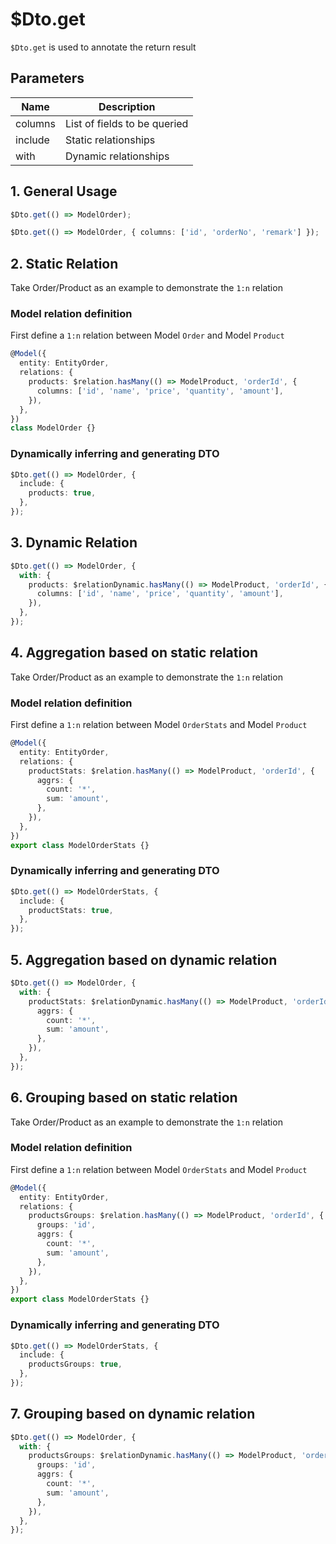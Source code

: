 # $Dto.get

`$Dto.get` is used to annotate the return result

## Parameters

|Name|Description|
|--|--|
|columns|List of fields to be queried|
|include|Static relationships|
|with|Dynamic relationships|

## 1. General Usage

``` typescript
$Dto.get(() => ModelOrder);
```

``` typescript
$Dto.get(() => ModelOrder, { columns: ['id', 'orderNo', 'remark'] });
```

## 2. Static Relation

Take Order/Product as an example to demonstrate the `1:n` relation

### Model relation definition

First define a `1:n` relation between Model `Order` and Model `Product`

``` typescript
@Model({
  entity: EntityOrder,
  relations: {
    products: $relation.hasMany(() => ModelProduct, 'orderId', {
      columns: ['id', 'name', 'price', 'quantity', 'amount'],
    }),
  },
})
class ModelOrder {}
```

### Dynamically inferring and generating DTO

``` typescript
$Dto.get(() => ModelOrder, {
  include: {
    products: true,
  },
});
```

## 3. Dynamic Relation

``` typescript
$Dto.get(() => ModelOrder, {
  with: {
    products: $relationDynamic.hasMany(() => ModelProduct, 'orderId', {
      columns: ['id', 'name', 'price', 'quantity', 'amount'],
    }),
  },
});
```

## 4. Aggregation based on static relation

Take Order/Product as an example to demonstrate the `1:n` relation

### Model relation definition

First define a `1:n` relation between Model `OrderStats` and Model `Product`

``` typescript
@Model({
  entity: EntityOrder,
  relations: {
    productStats: $relation.hasMany(() => ModelProduct, 'orderId', {
      aggrs: {
        count: '*',
        sum: 'amount',
      },
    }),
  },
})
export class ModelOrderStats {}
```

### Dynamically inferring and generating DTO

``` typescript
$Dto.get(() => ModelOrderStats, {
  include: {
    productStats: true,
  },
});
```

## 5. Aggregation based on dynamic relation

``` typescript
$Dto.get(() => ModelOrder, {
  with: {
    productStats: $relationDynamic.hasMany(() => ModelProduct, 'orderId', {
      aggrs: {
        count: '*',
        sum: 'amount',
      },
    }),
  },
});
```

## 6. Grouping based on static relation

Take Order/Product as an example to demonstrate the `1:n` relation

### Model relation definition

First define a `1:n` relation between Model `OrderStats` and Model `Product`

``` typescript
@Model({
  entity: EntityOrder,
  relations: {
    productsGroups: $relation.hasMany(() => ModelProduct, 'orderId', {
      groups: 'id',
      aggrs: {
        count: '*',
        sum: 'amount',
      },
    }),
  },
})
export class ModelOrderStats {}
```

### Dynamically inferring and generating DTO

``` typescript
$Dto.get(() => ModelOrderStats, {
  include: {
    productsGroups: true,
  },
});
```

## 7. Grouping based on dynamic relation

``` typescript
$Dto.get(() => ModelOrder, {
  with: {
    productsGroups: $relationDynamic.hasMany(() => ModelProduct, 'orderId', {
      groups: 'id',
      aggrs: {
        count: '*',
        sum: 'amount',
      },
    }),
  },
});
```
